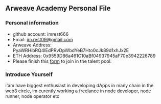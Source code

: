 ## Arweave Academy Personal File

### Personal information

- github account: imrest666
- Email: im.rest09@gmail.com
- Arweave Address: PyaWRHibRQ4lEdPRvDpWbdYeB7Hto0cJk89d1xhJx2E
- ETH Address: 0x9559D86a461C10aBf04937945aF70e3942226789
- Please finish this [form](https://docs.google.com/forms/d/e/1FAIpQLSfWA5fIIcBgmRppm3jNz5vmf9Mai_QMVil-2pO4r7YKn_Zhtw/viewform?usp=sf_link) to join in the talent pool.

### Introduce Yourself
 i'am have biggest enthusiast in developing dApps in many chain in the web3 circle, im curently working a freelance in node developer, node runner, node operator etc
